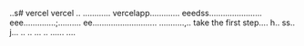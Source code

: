 ..s# vercel
vercel
..
............
vercelapp.............
eeedss.......................
eee..............;..........
 ee............................
...........,..
 take the first step....
h..
ss..
j...
..
..
...
..
......
....
